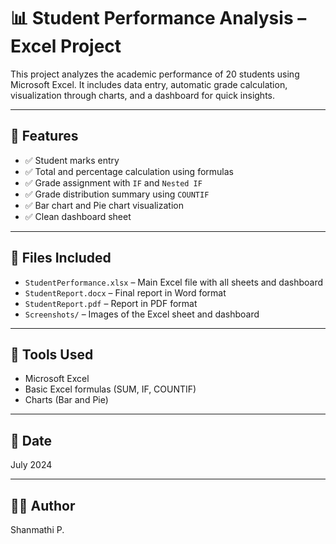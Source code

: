 # 📊 Student Performance Analysis – Excel Project

This project analyzes the academic performance of 20 students using Microsoft Excel. It includes data entry, automatic grade calculation, visualization through charts, and a dashboard for quick insights.

---

## 📝 Features

- ✅ Student marks entry
- ✅ Total and percentage calculation using formulas
- ✅ Grade assignment with `IF` and `Nested IF`
- ✅ Grade distribution summary using `COUNTIF`
- ✅ Bar chart and Pie chart visualization
- ✅ Clean dashboard sheet

---

## 📁 Files Included

- `StudentPerformance.xlsx` – Main Excel file with all sheets and dashboard
- `StudentReport.docx` – Final report in Word format
- `StudentReport.pdf` – Report in PDF format
- `Screenshots/` – Images of the Excel sheet and dashboard

---

## 📌 Tools Used

- Microsoft Excel
- Basic Excel formulas (SUM, IF, COUNTIF)
- Charts (Bar and Pie)

---

## 📆 Date

July 2024

---

## 🧑‍💻 Author

Shanmathi P.
